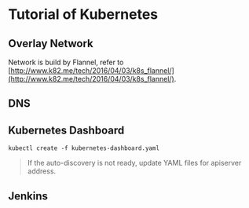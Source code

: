 # Tutorial of Kubernetes

## Overlay Network

Network is build by Flannel, refer to [http://www.k82.me/tech/2016/04/03/k8s_flannel/](http://www.k82.me/tech/2016/04/03/k8s_flannel/).

## DNS



## Kubernetes Dashboard

    kubectl create -f kubernetes-dashboard.yaml

> If the auto-discovery is not ready, update YAML files for apiserver address.




## Jenkins


